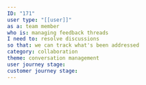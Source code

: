 ```yaml
---
ID: "171"
user type: "[[user]]"
as a: team member
who is: managing feedback threads
I need to: resolve discussions
so that: we can track what's been addressed
category: collaboration
theme: conversation management
user journey stage:
customer journey stage:
---
```

